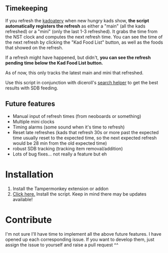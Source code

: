 ## Timekeeping

If you refresh the [kadoatery](http://www.neopets.com/games/kadoatery/index.phtml) when new hungry kads show, **the script automatically registers the refresh** as either a "main" (all the kads refreshed) or a "mini" (only the last 1-3 refreshed). It grabs the time from the NST clock and computes the next refresh time. You can see the time of the next refresh by clicking the "Kad Food List" button, as well as the foods that showed on the refresh.

If a refresh might have happened, but didn't, **you can see the refresh pending time below the Kad Food List button.**

As of now, this only tracks the latest main and mini that refreshed. 

Use this script in conjunction with diceroll's [search helper](https://github.com/diceroll123/NeoSearchHelper) to get the best results with SDB feeding.

## Future features

* Manual input of refresh times (from neoboards or something)
* Multiple mini clocks
* Timing alarms (some sound when it's time to refresh)
* Reset late refreshes (kads that refresh 30s or more past the expected time usually reset to the expected time, so the next expected refresh would be 28 min from the old expected time)
* robust SDB tracking (tracking item removal/addition)
* Lots of bug fixes... not really a feature but eh

# Installation

1. Install the Tampermonkey extension or addon
2. [Click here.](https://greasyfork.org/en/scripts/423920-kad-timekeeper) Install the script. Keep in mind there may be updates available!

# Contribute
I'm not sure I'll have time to implement all the above future features. I have opened up each corresponding issue. If you want to develop them, just assign the issue to yourself and raise a pull request ^^
